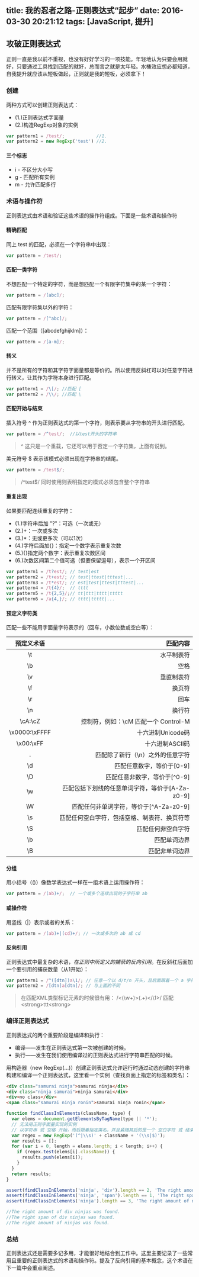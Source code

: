 title: 我的忍者之路-正则表达式“起步”
date: 2016-03-30 20:21:12
tags: [JavaScript, 提升]
---

## 攻破正则表达式
正则一直是我以前不重视，也没有好好学习的一项技能。年轻地认为只要会用就好，只要通过工具找到匹配的就好，总而言之就是太年轻。水桶效应想必都知道，自我提升就应该从短板做起，正则就是我的短板，必须拿下！

### 创建
两种方式可以创建正则表达式：

* (1.)正则表达式字面量
* (2.)构造RegExp对象的实例

``` javascript
var pattern1 = /test/;            //1.
var pattern2 = new RegExp('test') //2.
```

#### 三个标志
* i - 不区分大小写
* g - 匹配所有实例
* m - 允许匹配多行

### 术语与操作符
正则表达式由术语和验证这些术语的操作符组成。下面是一些术语和操作符

#### 精确匹配
同上 test 的匹配，必须在一个字符串中出现：
``` javascript
var pattern = /test/;
```

#### 匹配一类字符
不想匹配一个特定的字符，而是想匹配一个有限字符集中的某一个字符：
``` javascript
var pattern = /[abc]/;
```

匹配有限字符集以外的字符：
``` javascript
var pattern = /[^abc]/;
```

匹配一个范围（[abcdefghijklm]）：
``` javascript
var pattern = /[a-m]/;
```

#### 转义
并不是所有的字符和其字符字面量都是等价的。所以使用反斜杠可以对任意字符进行转义，让其作为字符本身进行匹配。
``` javascript
var pattern1 = /\[/; //匹配 [
var pattern2 = /\\/; //匹配 \
```

#### 匹配开始与结束
插入符号 ^ 作为正则表达式的第一个字符，则表示要从字符串的开头进行匹配。
``` javascript
var pattern = /^test/;  //以test开头的字符串
```

> ^ 这只是一个重载，它还可以用于否定一个字符集，上面有说到。

美元符号 $ 表示该模式必须出现在字符串的结尾。
``` javascript
var pattern = /test$/;
```

> /^test$/ 同时使用则表明指定的模式必须包含整个字符串

#### 重复出现
如果要匹配连续重复的字符：

* (1.)字符串后加 "?"：可选（一次或无）
* (2.)+：一次或多次
* (3.)*：无或更多次（可以1次）
* (4.)字符后面加{}：指定一个数字表示重复次数
* (5.){}指定两个数字：表示重复次数区间
* (6.)次数区间第二个值可选（但要保留逗号），表示一个开区间
``` javascript
var pattern1 = /t?est/; // test|est
var pattern2 = /t+est/; // test|ttest|tttest|...
var pattern3 = /t*est/; // est|test|ttest|tttest|...
var pattern4 = /t{4}/;  // tttt
var pattern5 = /t{2,5}/;// tt|ttt|tttt|ttttt
var pattern6 = /a{4,}/; // tttt|ttttt|...
```

#### 预定义字符类
匹配一些不能用字面量字符表示的（回车，小数位数或空白等）：

| 预定义术语 | 匹配内容 |
|:-------------:| -----:|
|\t|水平制表符|
|\b|空格|
|\v|垂直制表符|
|\f|换页符|
|\r|回车|
|\n|换行符|
|\cA:\cZ|控制符，例如：\cM 匹配一个 Control-M|
|\x0000:\xFFFF|十六进制Unicode码|
|\x00:\xFF|十六进制ASCII码|
|.|匹配除了新行（\n）之外的任意字符|
|\d|匹配任意数字，等价于[0-9]|
|\D|匹配任意非数字，等价于[^0-9]|
|\w|匹配包括下划线的任意单词字符，等价于[A-Za-z0-9]|
|\W|匹配任何非单词字符，等价于[^A-Za-z0-9]|
|\s|匹配任何空白字符，包括空格、制表符、换页符等|
|\S|匹配任何非空白字符|
|\b|匹配单词边界|
|\B|匹配非单词边界|

#### 分组
用小括号（()）像数学表达式一样在一组术语上运用操作符：
``` javascript
var pattern = /(ab)+/;  // 一个或多个连续出现的子字符串 ab
```

#### 或操作符
用竖线（|）表示或者的关系：
``` javascript
var pattern = /(ab)+|(cd)+/; // 一次或多次的 ab 或 cd
```

#### 反向引用
正则表达式中最复杂的术语，_在正则中所定义的捕获的反向引用_。在反斜杠后面加一个要引用的捕获数量（从1开始）：
``` javascript
var pattern1 = /^([dtn])a\1/; // 任意一个以 d/t/n 开头，且后面跟着一个 a 字符，后面跟着第一个捕获相同字符的字符串
var pattern2 = /[dtn]a[dtn]/; // 与上面的不同
```

>在匹配XML类型标记元素的时候很有用： /<(\w+)>(.+)<\/\1>/ 匹配 &lt;strong&gt;ttt&lt;strong&gt;

### 编译正则表达式
正则表达式的两个重要阶段是编译和执行：

* 编译——发生在正则表达式第一次被创建的时候。
* 执行——发生在我们使用编译过的正则表达式进行字符串匹配的时候。

用构造器（new RegExp(...)）创建正则表达式允许运行时通过动态创建的字符串构建和编译一个正则表达式，这里看一个实例（查找页面上指定的标签和类名）：
``` html
<div class="samurai ninja">samurai ninja</div>
<div class="ninja samurai">ninja samurai</div>
<div>no class</div>
<span class="samurai ninja ronin">samurai ninja ronin</span>
```

``` javascript
function findClassInElements(className, type) {
  var elems = document.getElementsByTagName(type || '*');
  // 无法用正则字面量实现的实例
  // 以字符串 或 空格 开始，而后跟着指定类名，并且紧随其后的是一个 空白字符 或 结束字符串
  var regex = new RegExp('(^|\\s)' + className + '(\\s|$)');
  var results = [];
  for (var i = 0, length = elems.length; i < length; i++) {
    if (regex.test(elems[i].className)) {
      results.push(elems[i]);
    }
  }
  return results;
}

assert(findClassInElements('ninja', 'div').length == 2, 'The right amount of div ninjas was found.');
assert(findClassInElements('ninja', 'span').length == 1, 'The right span of div ninjas was found.');
assert(findClassInElements('ninja').length == 3, 'The right amount of ninjas was found.')

//The right amount of div ninjas was found.
//The right span of div ninjas was found.
//The right amount of ninjas was found.
```

### 总结
正则表达式还是需要多记多用，才能很好地结合到工作中。这里主要记录了一些常用且重要的正则表达式的术语和操作符。提及了反向引用的基本概念，这个术语在下一篇中会重点阐述。